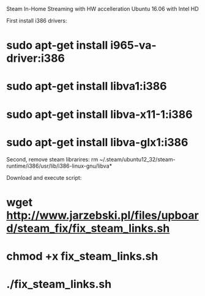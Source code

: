  Steam In-Home Streaming with HW accelleration
 Ubuntu 16.06 with Intel HD

First install i386 drivers:
# sudo apt-get install i965-va-driver:i386
# sudo apt-get install libva1:i386
# sudo apt-get install libva-x11-1:i386
# sudo apt-get install libva-glx1:i386

Second, remove steam librarires:
rm ~/.steam/ubuntu12_32/steam-runtime/i386/usr/lib/i386-linux-gnu/libva*

Download and execute script:
# wget http://www.jarzebski.pl/files/upboard/steam_fix/fix_steam_links.sh
# chmod +x fix_steam_links.sh
# ./fix_steam_links.sh
